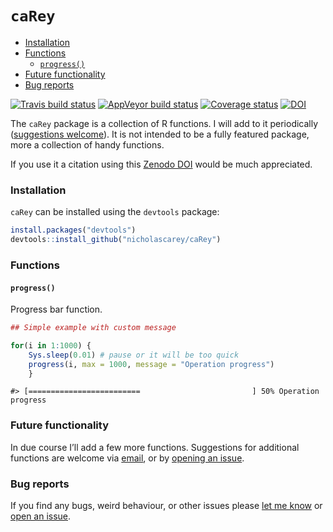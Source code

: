 `caRey`
================

  - [Installation](#installation)
  - [Functions](#functions)
      - [`progress()`](#progress)
  - [Future functionality](#future-functionality)
  - [Bug reports](#bug-reports)

<!-- README.md is generated from README.Rmd. Please edit that file -->

[![Travis build
status](https://travis-ci.com/nicholascarey/caRey.svg?branch=master)](https://travis-ci.com/nicholascarey/caRey)
[![AppVeyor build
status](https://ci.appveyor.com/api/projects/status/github/nicholascarey/caRey?branch=master&svg=true)](https://ci.appveyor.com/project/nicholascarey/caRey)
[![Coverage
status](https://codecov.io/gh/nicholascarey/caRey/branch/master/graph/badge.svg)](https://codecov.io/github/nicholascarey/caRey?branch=master)
[![DOI](https://zenodo.org/badge/174339770.svg)](https://zenodo.org/badge/latestdoi/174339770)

The `caRey` package is a collection of R functions. I will add to it
periodically ([suggestions
welcome](https://github.com/nicholascarey/caRey/issues)). It is not
intended to be a fully featured package, more a collection of handy
functions.

If you use it a citation using this [Zenodo
DOI](https://zenodo.org/record/3668902) would be much appreciated.

### Installation

`caRey` can be installed using the `devtools` package:

``` r
install.packages("devtools")
devtools::install_github("nicholascarey/caRey")
```

### Functions

#### `progress()`

Progress bar function.

``` r
## Simple example with custom message

for(i in 1:1000) {
    Sys.sleep(0.01) # pause or it will be too quick
    progress(i, max = 1000, message = "Operation progress")
    }
```

    #> [=========================                         ] 50% Operation progress

### Future functionality

In due course I’ll add a few more functions. Suggestions for additional
functions are welcome via [email](mailto:nicholascarey@gmail.com), or by
[opening an issue](https://github.com/nicholascarey/caRey/issues).

### Bug reports

If you find any bugs, weird behaviour, or other issues please [let me
know](mailto:nicholascarey@gmail.com) or [open an
issue](https://github.com/nicholascarey/caRey/issues).
